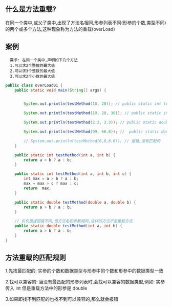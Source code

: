 ## 什么是方法重载?

在同一个类中,或父子类中,出现了方法名相同,形参列表不同(形参的个数,类型不同)的两个或多个方法,这种现象称为方法的重载(overLoad)

## 案例

      需求: 在同一个类中,声明如下几个方法
      1.可以求2个整数的最大值
      2.可以求3个整数的最大值
      3.可以求2个小数的最大值

```java
public class overLoad01 {
    public static void main(String[] args) {


        System.out.println(testMethod(10, 20)); // public static int testMethod(int a, int b)

        System.out.println(testMethod(10, 20, 30)); // public static int testMethod(int a, int b, int c)

        System.out.println(testMethod(2.2, 3.3)); // public static double testMethod(double a, double b)

        System.out.println(testMethod(99, 66.6)); //  public static double testMethod(double a, double b)

        // System.out.println(testMethod(6,8,6.6)); // 报错,没有匹配的
    }

    public static int testMethod(int a, int b) {
        return a > b ? a : b;
    }

    public static int testMethod(int a, int b, int c) {
        int max = a > b ? a : b;
        max = max > c ? max : c;
        return  max;
    }

    public static double testMethod(double a, double b) {
        return a > b ? a : b;
    }

	// 仅仅是返回值不同,但方法名和参数相同,这样的方法不是重载方法
    public static double testMethod(int a, int b) {
        return a > b ? a : b;
    }
}

```

## 方法重载的匹配规则

1.先找最匹配的: 实参的个数和数据类型与形参中的个数和形参中的数据类型一致

2.找可以兼容的: 当没有最匹配的形参列表时,会找可以兼容的数据类型,例如: 实参传入 int 但是重载方法中的形参是 double

3.如果即找不到匹配的也找不到可以兼容的,那么就会报错
